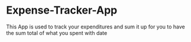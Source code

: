 # Expense-Tracker-App
This App is used to track your expenditures and sum it up for you to have the sum total of what you spent with date
